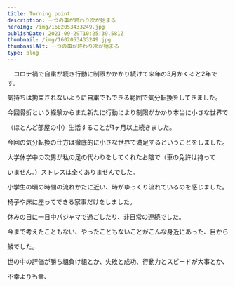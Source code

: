 ```yaml
---
title: Turning point
description: 一つの事が終わり次が始まる
heroImg: /img/1602053433249.jpg
publishDate: 2021-09-29T10:25:39.581Z
thumbnail: /img/1602053433249.jpg
thumbnailAlt: 一つの事が終わり次が始まる
type: blog
---
```

　コロナ禍で自粛が続き行動に制限かかかり続けて来年の3月かくると2年です。

気持ちは拘束されないように自粛でもできる範囲で気分転換をしてきました。

今回骨折という経験からまた新たに行動により制限がかかり本当に小さな世界で

（ほとんど部屋の中）生活することが1ヶ月以上続きました。

今回の気分転換の仕方は徹底的に小さな世界で満足するということをしました。

大学休学中の次男が私の足の代わりをしてくれたお陰で（車の免許は持って

いません。）ストレスは全くありませんでした。

小学生の頃の時間の流れかたに近い、時がゆっくり流れているのを感じました。

椅子や床に座ってできる家事だけをしました。

休みの日に一日中パジャマで過ごしたり、非日常の連続でした。

今まで考えたこともない、やったこともないことがこんな身近にあった、目から

鱗でした。

世の中の評価が勝ち組負け組とか、失敗と成功、行動力とスピードが大事とか、

不幸よりも幸、